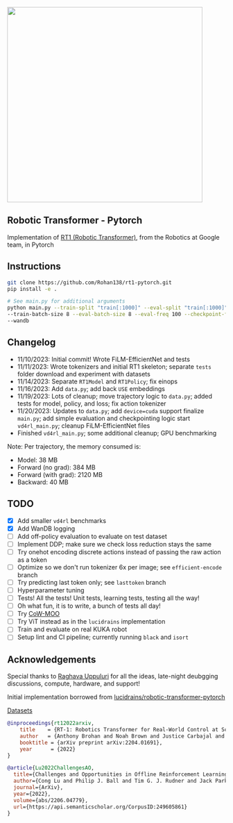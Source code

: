 <img src="./rt1.png" width="450px"></img>

## Robotic Transformer - Pytorch

Implementation of <a href="https://ai.googleblog.com/2022/12/rt-1-robotics-transformer-for-real.html">RT1 (Robotic Transformer)</a>, from the Robotics at Google team, in Pytorch

## Instructions

```bash
git clone https://github.com/Rohan138/rt1-pytorch.git
pip install -e .

# See main.py for additional arguments
python main.py --train-split "train[:1000]" --eval-split "train[:1000]" \
--train-batch-size 8 --eval-batch-size 8 --eval-freq 100 --checkpoint-freq 1000 \
--wandb
```

## Changelog
- 11/10/2023: Initial commit! Wrote FiLM-EfficientNet and tests
- 11/11/2023: Wrote tokenizers and initial RT1 skeleton; separate `tests` folder 
download and experiment with datasets
- 11/14/2023: Separate `RT1Model` and `RT1Policy`; fix einops
- 11/16/2023: Add `data.py`; add back `USE` embeddings
- 11/19/2023: Lots of cleanup; move trajectory logic to `data.py`; added tests
for model, policy, and loss; fix action tokenizer
- 11/20/2023: Updates to `data.py`; add `device=cuda` support 
finalize `main.py`; add simple evaluation and checkpointing logic
start `vd4rl_main.py`; cleanup FiLM-EfficientNet files
- Finished `vd4rl_main.py`; some additional cleanup; GPU benchmarking

Note: Per trajectory, the memory consumed is:
  - Model: 38 MB
  - Forward (no grad): 384 MB
  - Forward (with grad): 2120 MB
  - Backward: 40 MB

## TODO
- [x] Add smaller `vd4rl` benchmarks
- [x] Add WanDB logging
- [ ] Add off-policy evaluation to evaluate on test dataset
- [ ] Implement DDP; make sure we check loss reduction stays the same
- [ ] Try onehot encoding discrete actions instead of passing the raw action as a token
- [ ] Optimize so we don't run tokenizer 6x per image; see `efficient-encode` branch
- [ ] Try predicting last token only; see `lasttoken` branch
- [ ] Hyperparameter tuning
- [ ] Tests! All the tests! Unit tests, learning tests, testing all the way!
- [ ] Oh what fun, it is to write, a bunch of tests all day!
- [ ] Try [CoW-MOO](https://robot-moo.github.io/)
- [ ] Try ViT instead as in the `lucidrains` implementation
- [ ] Train and evaluate on real KUKA robot
- [ ] Setup lint and CI pipeline; currently running `black` and `isort`

## Acknowledgements

Special thanks to [Raghava Uppuluri](https://github.com/raghavauppuluri13) 
for all the ideas, late-night deubgging discussions, compute, hardware, and support!

Initial implementation borrowed from [lucidrains/robotic-transformer-pytorch](https://github.com/lucidrains/robotic-transformer-pytorch)

[Datasets](https://docs.google.com/spreadsheets/d/1rPBD77tk60AEIGZrGSODwyyzs5FgCU9Uz3h-3_t2A9g/edit#gid=0)

```bibtex
@inproceedings{rt12022arxiv,
    title    = {RT-1: Robotics Transformer for Real-World Control at Scale},
    author   = {Anthony Brohan and Noah Brown and Justice Carbajal and  Yevgen Chebotar and Joseph Dabis and Chelsea Finn and Keerthana Gopalakrishnan and Karol Hausman and Alex Herzog and Jasmine Hsu and Julian Ibarz and Brian Ichter and Alex Irpan and Tomas Jackson and  Sally Jesmonth and Nikhil Joshi and Ryan Julian and Dmitry Kalashnikov and Yuheng Kuang and Isabel Leal and Kuang-Huei Lee and  Sergey Levine and Yao Lu and Utsav Malla and Deeksha Manjunath and  Igor Mordatch and Ofir Nachum and Carolina Parada and Jodilyn Peralta and Emily Perez and Karl Pertsch and Jornell Quiambao and  Kanishka Rao and Michael Ryoo and Grecia Salazar and Pannag Sanketi and Kevin Sayed and Jaspiar Singh and Sumedh Sontakke and Austin Stone and Clayton Tan and Huong Tran and Vincent Vanhoucke and Steve Vega and Quan Vuong and Fei Xia and Ted Xiao and Peng Xu and Sichun Xu and Tianhe Yu and Brianna Zitkovich},
    booktitle = {arXiv preprint arXiv:2204.01691},
    year      = {2022}
}
```

```bibtex
@article{Lu2022ChallengesAO,
  title={Challenges and Opportunities in Offline Reinforcement Learning from Visual Observations},
  author={Cong Lu and Philip J. Ball and Tim G. J. Rudner and Jack Parker-Holder and Michael A. Osborne and Yee Whye Teh},
  journal={ArXiv},
  year={2022},
  volume={abs/2206.04779},
  url={https://api.semanticscholar.org/CorpusID:249605861}
}
```